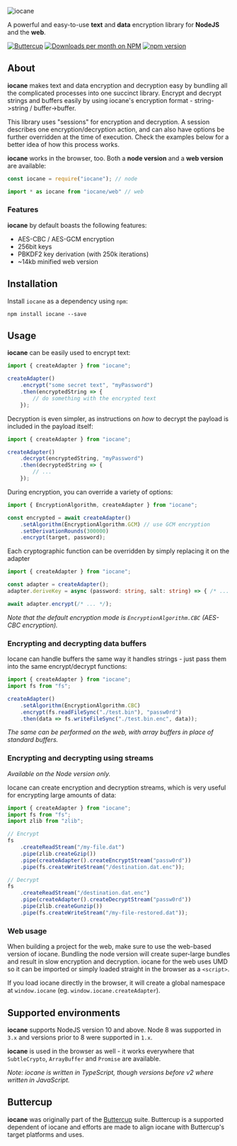![iocane](https://raw.githubusercontent.com/perry-mitchell/iocane/master/iocane_header.jpg)

A powerful and easy-to-use **text** and **data** encryption library for **NodeJS** and the **web**.

[![Buttercup](https://cdn.rawgit.com/buttercup-pw/buttercup-assets/6582a033/badge/buttercup-slim.svg)](https://buttercup.pw) [![Downloads per month on NPM](https://img.shields.io/npm/dm/iocane.svg?maxAge=2592000)](https://www.npmjs.com/package/iocane/) [![npm version](https://badge.fury.io/js/iocane.svg)](https://www.npmjs.com/package/iocane/)

## About
**iocane** makes text and data encryption and decryption easy by bundling all the complicated processes into one succinct library. Encrypt and decrypt strings and buffers easily by using iocane's encryption format - string->string / buffer->buffer.

This library uses "sessions" for encryption and decryption. A session describes one encryption/decryption action, and can also have options be further overridden at the time of execution. Check the examples below for a better idea of how this process works.

**iocane** works in the browser, too. Both a **node version** and a **web version** are available:

```javascript
const iocane = require("iocane"); // node
```

```javascript
import * as iocane from "iocane/web" // web
```

### Features
**iocane** by default boasts the following features:

 * AES-CBC / AES-GCM encryption
 * 256bit keys
 * PBKDF2 key derivation (with 250k iterations)
 * ~14kb minified web version

## Installation
Install `iocane` as a dependency using `npm`:

```shell
npm install iocane --save
```

## Usage
**iocane** can be easily used to encrypt text:

```typescript
import { createAdapter } from "iocane";

createAdapter()
    .encrypt("some secret text", "myPassword")
    .then(encryptedString => {
        // do something with the encrypted text
    });
```

Decryption is even simpler, as instructions on _how_ to decrypt the payload is included in the payload itself:

```typescript
import { createAdapter } from "iocane";

createAdapter()
    .decrypt(encryptedString, "myPassword")
    .then(decryptedString => {
        // ...
    });
```

During encryption, you can override a variety of options:

```typescript
import { EncryptionAlgorithm, createAdapter } from "iocane";

const encrypted = await createAdapter()
    .setAlgorithm(EncryptionAlgorithm.GCM) // use GCM encryption
    .setDerivationRounds(300000)
    .encrypt(target, password);
```

Each cryptographic function can be overridden by simply replacing it on the adapter

```typescript
import { createAdapter } from "iocane";

const adapter = createAdapter();
adapter.deriveKey = async (password: string, salt: string) => { /* ... */ };

await adapter.encrypt(/* ... */);
```

_Note that the default encryption mode is `EncryptionAlgorithm.CBC` (AES-CBC encryption)._

### Encrypting and decrypting data buffers

Iocane can handle buffers the same way it handles strings - just pass them into the same encrypt/decrypt functions:

```typescript
import { createAdapter } from "iocane";
import fs from "fs";

createAdapter()
    .setAlgorithm(EncryptionAlgorithm.CBC)
    .encrypt(fs.readFileSync("./test.bin"), "passw0rd")
    .then(data => fs.writeFileSync("./test.bin.enc", data));
```

_The same can be performed on the web, with array buffers in place of standard buffers._

### Encrypting and decrypting using streams

_Available on the Node version only._

Iocane can create encryption and decryption streams, which is very useful for encrypting large amounts of data:

```typescript
import { createAdapter } from "iocane";
import fs from "fs";
import zlib from "zlib";

// Encrypt
fs
    .createReadStream("/my-file.dat")
    .pipe(zlib.createGzip())
    .pipe(createAdapter().createEncryptStream("passw0rd"))
    .pipe(fs.createWriteStream("/destination.dat.enc"));

// Decrypt
fs
    .createReadStream("/destination.dat.enc")
    .pipe(createAdapter().createDecryptStream("passw0rd"))
    .pipe(zlib.createGunzip())
    .pipe(fs.createWriteStream("/my-file-restored.dat"));
```

### Web usage

When building a project for the web, make sure to use the web-based version of iocane. Bundling the node version will create super-large bundles and result in slow encryption and decryption. iocane for the web uses UMD so it can be imported or simply loaded straight in the browser as a `<script>`.

If you load iocane directly in the browser, it will create a global namespace at `window.iocane` (eg. `window.iocane.createAdapter`).

## Supported environments
**iocane** supports NodeJS version 10 and above. Node 8 was supported in `3.x` and versions prior to 8 were supported in `1.x`.

**iocane** is used in the browser as well - it works everywhere that `SubtleCrypto`, `ArrayBuffer` and `Promise` are available.

_Note: iocane is written in TypeScript, though versions before v2 where written in JavaScript._

## Buttercup
**iocane** was originally part of the [Buttercup](https://github.com/buttercup) suite. Buttercup is a supported dependent of iocane and efforts are made to align iocane with Buttercup's target platforms and uses.
